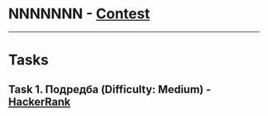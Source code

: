 # NNNNNNN - [Contest](<https://www.hackerrank.com/contests/sda-2019-2020-test1/challenges>)

---

# Tasks

## Task 1. Подредба (Difficulty: Medium) - [HackerRank](<https://www.hackerrank.com/contests/sda-2019-2020-test1/challenges/challenge-2212>)

